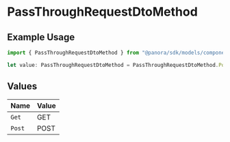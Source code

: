 # PassThroughRequestDtoMethod

## Example Usage

```typescript
import { PassThroughRequestDtoMethod } from "@panora/sdk/models/components";

let value: PassThroughRequestDtoMethod = PassThroughRequestDtoMethod.Post;
```

## Values

| Name   | Value  |
| ------ | ------ |
| `Get`  | GET    |
| `Post` | POST   |